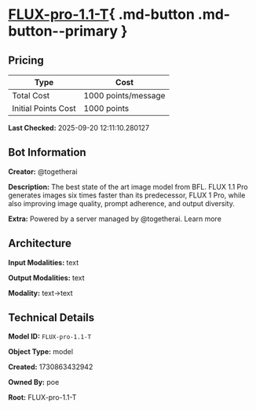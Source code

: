 # [FLUX-pro-1.1-T](https://poe.com/FLUX-pro-1.1-T){ .md-button .md-button--primary }

## Pricing

| Type | Cost |
|------|------|
| Total Cost | 1000 points/message |
| Initial Points Cost | 1000 points |

**Last Checked:** 2025-09-20 12:11:10.280127


## Bot Information

**Creator:** @togetherai

**Description:** The best state of the art image model from BFL. FLUX 1.1 Pro generates images six times faster than its predecessor, FLUX 1 Pro, while also improving image quality, prompt adherence, and output diversity.

**Extra:** Powered by a server managed by @togetherai. Learn more


## Architecture

**Input Modalities:** text

**Output Modalities:** text

**Modality:** text->text


## Technical Details

**Model ID:** `FLUX-pro-1.1-T`

**Object Type:** model

**Created:** 1730863432942

**Owned By:** poe

**Root:** FLUX-pro-1.1-T
